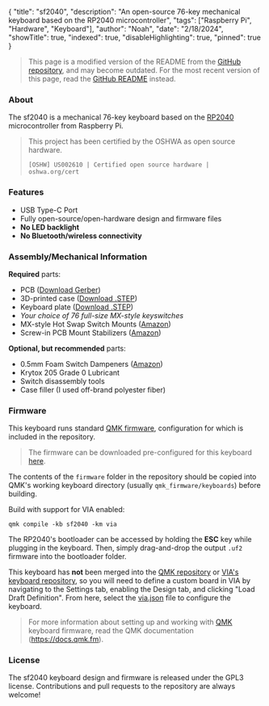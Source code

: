 {
"title": "sf2040",
"description": "An open-source 76-key mechanical keyboard based on the RP2040 microcontroller",
"tags": ["Raspberry Pi", "Hardware", "Keyboard"],
"author": "Noah",
"date": "2/18/2024",
"showTitle": true,
"indexed": true,
"disableHighlighting": true,
"pinned": true
}

> This page is a modified version of the README from the [GitHub repository](https://github.com/strayfade/sf2040), and may become outdated. For the most recent version of this page, read the [GitHub README](https://github.com/strayfade/sf2040) instead.

### About

The sf2040 is a mechanical 76-key keyboard based on the [RP2040](https://datasheets.raspberrypi.com/rp2040/rp2040-datasheet.pdf) microcontroller from Raspberry Pi.

> This project has been certified by the OSHWA as open source hardware.
>
> `[OSHW] US002610 | Certified open source hardware | oshwa.org/cert`

### Features

-   USB Type-C Port
-   Fully open-source/open-hardware design and firmware files
-   **No LED backlight**
-   **No Bluetooth/wireless connectivity**

### Assembly/Mechanical Information

**Required** parts:

-   PCB ([Download Gerber](https://github.com/strayfade/sf2040/blob/main/pcb/Gerber/Gerber.zip))
-   3D-printed case ([Download .STEP](https://github.com/strayfade/sf2040/blob/main/case/Case.step))
-   Keyboard plate ([Download .STEP](https://github.com/strayfade/sf2040/blob/main/plate/Plate.step))
-   _Your choice of 76 full-size MX-style keyswitches_
-   MX-style Hot Swap Switch Mounts ([Amazon](https://www.amazon.com/gp/product/B0B4W9YMGM))
-   Screw-in PCB Mount Stabilizers ([Amazon](https://www.amazon.com/gp/product/B0CN38CXQ3))

**Optional, but recommended** parts:

-   0.5mm Foam Switch Dampeners ([Amazon](https://www.amazon.com/gp/product/B0B942VCMV))
-   Krytox 205 Grade 0 Lubricant
-   Switch disassembly tools
-   Case filler (I used off-brand polyester fiber)

### Firmware

This keyboard runs standard [QMK firmware](https://docs.qmk.fm/#/), configuration for which is included in the repository.

> The firmware can be downloaded pre-configured for this keyboard [here](https://github.com/strayfade/sf2040/raw/main/firmware/builds/sf2040.uf2).

The contents of the `firmware` folder in the repository should be copied into QMK's working keyboard directory (usually `qmk_firmware/keyboards`) before building.

Build with support for VIA enabled:

    qmk compile -kb sf2040 -km via

The RP2040's bootloader can be accessed by holding the **ESC** key while plugging in the keyboard. Then, simply drag-and-drop the output `.uf2` firmware into the bootloader folder.

This keyboard has **not** been merged into the [QMK repository](https://github.com/qmk/qmk_firmware/tree/master/keyboards) or [VIA's keyboard repository](https://github.com/the-via/keyboards), so you will need to define a custom board in VIA by navigating to the Settings tab, enabling the Design tab, and clicking "Load Draft Definition". From here, select the [via.json](/firmware/sf2040/via.json) file to configure the keyboard.

> For more information about setting up and working with [QMK](https://docs.qmk.fm/#/) keyboard firmware, read the QMK documentation (https://docs.qmk.fm).

### License

The sf2040 keyboard design and firmware is released under the GPL3 license. Contributions and pull requests to the repository are always welcome!
